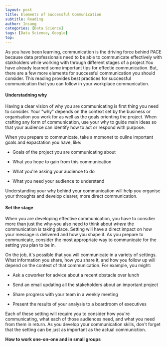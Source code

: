 ```yaml
---
layout: post
title: Elements of Successful Communication
subtitle: Reading
author: Insung
categories: [Data Science]
tags: [Data Science, Google]
top:
---
```


As you have been learning, communication is the driving force behind PACE because data professionals need to be able to communicate effectively with stakholders while working with through different stages of a project.You have already learned some important tips for effectie communication. But, there are a few more elements for successful communication you should consider. This reading provides best practices for successful communication that you can follow in your workplace communication.

#### Understadning why 

Having a clear vision of why you are communicating is first thing you need to consider. Your "why" depends on the context set by the business or organisation you work for as well as the goals orienting the project. When crafting any form of communication, use your why to guide main ideas so that your audience can identify how to act or respond with purpose.

When you prepare to communicate, take a momonet to ouline important goals and expactation you have, like:

- Goals of the project you are communicating about

- What you hope to gain from this communication

- What you're asking your audience to do 

- What you need your audience to understand 

Understanding your why behind your communication will help you organise your throughts and develop clearer, more direct communication.

#### Set the stage 

When you are developing effective communication, you have to consdier more than just the why-you also need to think about *where* the communication is taking place. Setting will have a direct impact on how your message is delivered and how you shape it. As you prepare to communicate, consider the most appropriate way to communicate for the setting you plan to be in.

On the job, it's possible that you will communicate in a variety of settings. What information you share, how you share it, and how you follow up will depend on the context of that communication. For example, you might:

- Ask a coworker for advice about a recent obstacle over lunch

- Send an email updating all the stakeholders about an important project

- Share progress with your team in a weekly meeting

- Present the results of your analysis to a boardroom of executives 

Each of these setting will require you to consider how you're communicating, what each of those audiences need, and what you need from them in return. As you develop your communication skills, don't forget that the setting can be just as important as the actual communiction.

**How to work one-on-one and in small groups**
